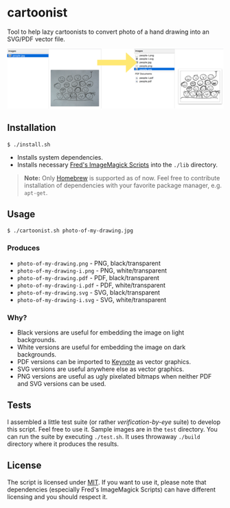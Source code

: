 # cartoonist

Tool to help lazy cartoonists to convert photo of a hand drawing into an SVG/PDF vector file.

![cartoonist](./cartoonist.png)

## Installation

```shell
$ ./install.sh
```

- Installs system dependencies.
- Installs necessary [Fred's ImageMagick Scripts](http://www.fmwconcepts.com/imagemagick/) into the `./lib` directory.

> **Note:** Only [Homebrew](http://brew.sh/) is supported as of now. Feel free to contribute installation of dependencies with your favorite package manager, e.g. `apt-get`.

## Usage

```shell
$ ./cartoonist.sh photo-of-my-drawing.jpg
```

### Produces

- `photo-of-my-drawing.png` - PNG, black/transparent
- `photo-of-my-drawing-i.png` - PNG, white/transparent
- `photo-of-my-drawing.pdf` - PDF, black/transparent
- `photo-of-my-drawing-i.pdf` - PDF, white/transparent
- `photo-of-my-drawing.svg` - SVG, black/transparent
- `photo-of-my-drawing-i.svg` - SVG, white/transparent

### Why?

- Black versions are useful for embedding the image on light backgrounds.
- White versions are useful for embedding the image on dark backgrounds.
- PDF versions can be imported to [Keynote](http://www.apple.com/mac/keynote/) as vector graphics.
- SVG versions are useful anywhere else as vector graphics.
- PNG versions are useful as ugly pixelated bitmaps when neither PDF and SVG versions can be used.

## Tests

I assembled a little test suite (or rather _verification-by-eye_ suite) to develop this script. Feel free to use it. Sample images are in the `test` directory. You can run the suite by executing `./test.sh`. It uses throwaway `./build` directory where it produces the results.

## License

The script is licensed under [MIT](./LICENSE). If you want to use it, please note that dependencies (especially Fred's ImageMagick Scripts) can have different licensing and you should respect it.
